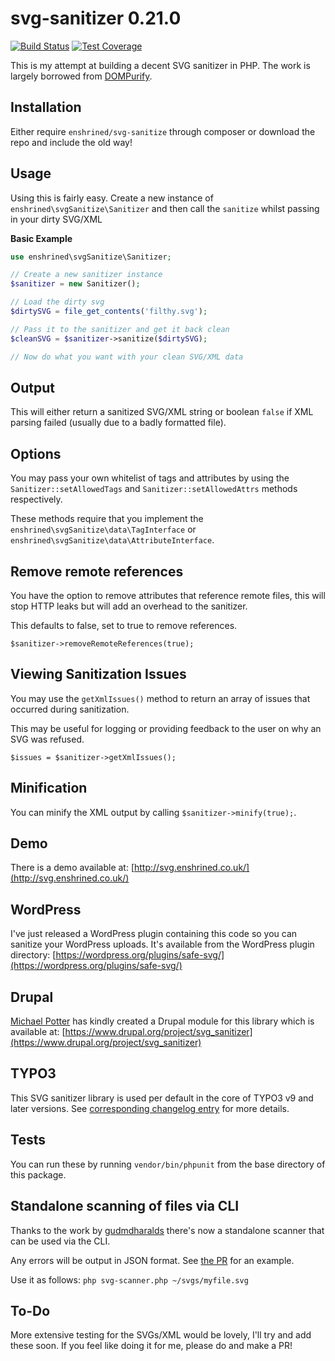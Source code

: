 # svg-sanitizer 0.21.0

[![Build Status](https://github.com/darylldoyle/svg-sanitizer/actions/workflows/tests.yml/badge.svg?branch=master)](https://travis-ci.org/darylldoyle/svg-sanitizer) [![Test Coverage](https://codeclimate.com/github/darylldoyle/svg-sanitizer/badges/coverage.svg)](https://codeclimate.com/github/darylldoyle/svg-sanitizer/coverage)

This is my attempt at building a decent SVG sanitizer in PHP. The work is largely borrowed from [DOMPurify](https://github.com/cure53/DOMPurify).

## Installation

Either require `enshrined/svg-sanitize` through composer or download the repo and include the old way!

## Usage

Using this is fairly easy. Create a new instance of `enshrined\svgSanitize\Sanitizer` and then call the `sanitize` whilst passing in your dirty SVG/XML

**Basic Example**

```php
use enshrined\svgSanitize\Sanitizer;

// Create a new sanitizer instance
$sanitizer = new Sanitizer();

// Load the dirty svg
$dirtySVG = file_get_contents('filthy.svg');

// Pass it to the sanitizer and get it back clean
$cleanSVG = $sanitizer->sanitize($dirtySVG);

// Now do what you want with your clean SVG/XML data

```

## Output

This will either return a sanitized SVG/XML string or boolean `false` if XML parsing failed (usually due to a badly formatted file).

## Options

You may pass your own whitelist of tags and attributes by using the `Sanitizer::setAllowedTags` and `Sanitizer::setAllowedAttrs` methods respectively.

These methods require that you implement the `enshrined\svgSanitize\data\TagInterface` or `enshrined\svgSanitize\data\AttributeInterface`.

## Remove remote references

You have the option to remove attributes that reference remote files, this will stop HTTP leaks but will add an overhead to the sanitizer.

This defaults to false, set to true to remove references.

`$sanitizer->removeRemoteReferences(true);`

## Viewing Sanitization Issues

You may use the `getXmlIssues()` method to return an array of issues that occurred during sanitization.

This may be useful for logging or providing feedback to the user on why an SVG was refused.

`$issues = $sanitizer->getXmlIssues();`

## Minification

You can minify the XML output by calling `$sanitizer->minify(true);`.

## Demo
There is a demo available at: [http://svg.enshrined.co.uk/](http://svg.enshrined.co.uk/)

## WordPress

I've just released a WordPress plugin containing this code so you can sanitize your WordPress uploads. It's available from the WordPress plugin directory: [https://wordpress.org/plugins/safe-svg/](https://wordpress.org/plugins/safe-svg/)

## Drupal

[Michael Potter](https://github.com/heyMP) has kindly created a Drupal module for this library which is available at: [https://www.drupal.org/project/svg_sanitizer](https://www.drupal.org/project/svg_sanitizer)

## TYPO3

This SVG sanitizer library is used per default in the core of TYPO3 v9 and later versions.
See [corresponding changelog entry](https://docs.typo3.org/c/typo3/cms-core/main/en-us/Changelog/9.5.x/Important-94492-IntroduceSVGSanitizer.html) for more details.

## Tests

You can run these by running `vendor/bin/phpunit` from the base directory of this package.

## Standalone scanning of files via CLI

Thanks to the work by [gudmdharalds](https://github.com/gudmdharalds) there's now a standalone scanner that can be used via the CLI.

Any errors will be output in JSON format. See [the PR](https://github.com/darylldoyle/svg-sanitizer/pull/25) for an example.

Use it as follows: `php svg-scanner.php ~/svgs/myfile.svg`

## To-Do

More extensive testing for the SVGs/XML would be lovely, I'll try and add these soon. If you feel like doing it for me, please do and make a PR!
